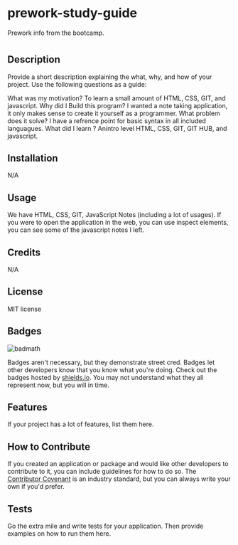 # prework-study-guide
Prework info from the bootcamp.
# <Your-Project-Title>

## Description

Provide a short description explaining the what, why, and how of your project. Use the following questions as a guide:

What was my motivation? To learn a small amount of HTML, CSS, GIT, and javascript.
Why did I Build this program? I wanted a note taking application, it only makes sense to create it yourself as a programmer.
What problem does it solve? I have a refrence point for basic syntax in all included languagues.
What did I learn ? Anintro level HTML, CSS, GIT, GIT HUB, and javascript. 

## Installation

N/A

## Usage

We have HTML, CSS, GIT, JavaScript Notes (including a lot of usages). 
If you were to open the application in the web, you can use inspect elements, you can see some of the javascript notes I left.

## Credits

N/A

## License

MIT license

## Badges

![badmath](https://img.shields.io/github/languages/top/nielsenjared/badmath)

Badges aren't necessary, but they demonstrate street cred. Badges let other developers know that you know what you're doing. Check out the badges hosted by [shields.io](https://shields.io/). You may not understand what they all represent now, but you will in time.

## Features

If your project has a lot of features, list them here.

## How to Contribute

If you created an application or package and would like other developers to contribute to it, you can include guidelines for how to do so. The [Contributor Covenant](https://www.contributor-covenant.org/) is an industry standard, but you can always write your own if you'd prefer.

## Tests

Go the extra mile and write tests for your application. Then provide examples on how to run them here.